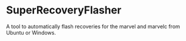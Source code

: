 SuperRecoveryFlasher
====================

A tool to automatically flash recoveries for the marvel and marvelc from Ubuntu or Windows.